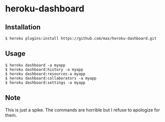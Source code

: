 # heroku-dashboard

## Installation

```
$ heroku plugins:install https://github.com/max/heroku-dashboard.git
```
    
## Usage

```
$ heroku dashboard -a myapp
$ heroku dashboard:history -a myapp
$ heroku dashboard:resources-a myapp
$ heroku dashboard:collaborators -a myapp
$ heroku dashboard:settings -a myapp
```

## Note

This is just a spike. The commands are horrible but I refuse to
apologize for them.

